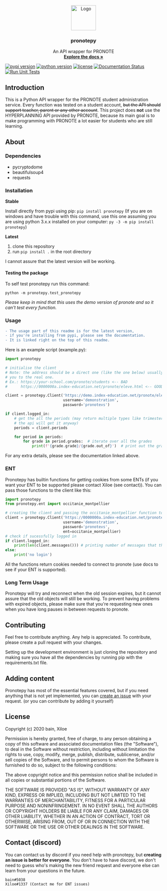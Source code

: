 <br />
<p align="center">
  <a href="https://github.com/bain3/pronotepy">
    <img src="https://pronotepy.readthedocs.io/en/latest/_images/icon.png" alt="Logo" width="80" height="80">
  </a>

  <h3 align="center">pronotepy</h3>

  <p align="center">
    An API wrapper for PRONOTE
    <br />
    <a href="https://pronotepy.readthedocs.io/en/stable"><strong>Explore the docs »</strong></a>
  </p>
</p>

[![pypi version](https://img.shields.io/pypi/v/pronotepy.svg)](https://pypi.org/project/pronotepy/)
[![python version](https://img.shields.io/pypi/pyversions/pronotepy.svg)](https://pypi.org/project/pronotepy/)
[![license](https://img.shields.io/pypi/l/pronotepy.svg)](https://pypi.org/project/pronotepy/)
[![Documentation Status](https://readthedocs.org/projects/pronotepy/badge/?version=latest)](https://pronotepy.readthedocs.io/en/latest/?badge=latest)
  [![Run Unit Tests](https://github.com/bain3/pronotepy/workflows/Run%20Unit%20Tests/badge.svg)](https://github.com/bain3/pronotepy/actions?query=workflow%3A%22Run+Unit+Tests%22)

## Introduction

This is a Python API wrapper for the PRONOTE student administration service. Every function was tested on a student account, ~~but the API should support teacher, parent or any other account~~. This project does **not** use the HYPERPLANNING API provided by PRONOTE, because its main goal is to make programming with PRONOTE a lot easier for students who are still learning.

## About

### Dependencies

 - pycryptodome
 - beautifulsoup4
 - requests

### Installation
**Stable**

Install directly from pypi using pip: `pip install pronotepy` (If you are on windows and have trouble with this command, use this one assuming you are using python 3.x.x installed on your computer: `py -3 -m pip install pronotepy`)

**Latest**

1. clone this repository
2. run `pip install .` in the root directory

I cannot assure that the latest version will be working.

#### Testing the package
To self test pronotepy run this command:

`python -m pronotepy.test_pronotepy`

*Please keep in mind that this uses the demo version of pronote
and so it can't test every function.*
### Usage

```diff
- The usage part of this readme is for the latest version, 
- if you're installing from pypi, please see the documentation. 
- It is linked right on the top of this readme.
```

Here is an example script (example.py):
```python
import pronotepy

# initialise the client
# Note: the address should be a direct one (like the one below) usually the address shown by your school just redirects
# you to the real one.
# Ex.: https://your-school.com/pronote/students <-- BAD
#      https://0000000a.index-education.net/pronote/eleve.html <-- GOOD

client = pronotepy.Client('https://demo.index-education.net/pronote/eleve.html',
                          username='demonstration',
                          password='pronotevs')

if client.logged_in:
    # get the all the periods (may return multiple types like trimesters and semesters but it doesn't really matter
    # the api will get it anyway)
    periods = client.periods

    for period in periods:
        for grade in period.grades:  # iterate over all the grades
            print(f'{grade.grade}/{grade.out_of}')  # print out the grade in this style: 20/20
```

For any extra details, please see the documentation linked above.

### ENT

Pronotepy has builtin functions for getting cookies from some ENTs (if you want your ENT to be supported please contact Xiloe (see contact)). 
You can pass those functions to the client like this:
```python
import pronotepy
from pronotepy.ent import occitanie_montpellier

# creating the client and passing the occitanie_montpellier function to automatically get cookies from ENT
client = pronotepy.Client('https://0000000a.index-education.net/pronote/eleve.html',
                          username='demonstration',
                          password='pronotevs',
                          ent=occitanie_montpellier)
# check if sucessfully logged in
if client.logged_in:
    print(len(client.messages())) # printing number of messages that the user has
else:
    print('no login')
```
All the functions return cookies needed to connect to pronote (use docs to see if your ENT is supported).

### Long Term Usage

Pronotepy will try and reconnect when the old session expires, but it cannot assure that the old objects will still be working. To prevent having problems with expired objects, please make sure that you're requesting new ones when you have long pauses in between requests to pronote.

## Contributing

Feel free to contribute anything. Any help is appreciated. To contribute, please create a pull request with your changes.

Setting up the development environment is just cloning the repository and making sure you have all the dependencies by
running pip with the requirements.txt file.

## Adding content

Pronotepy has most of the essential features covered, but if you need anything that is not yet implemented, you can [create an issue](https://github.com/bain3/pronotepy/issues/new) with your request. (or you can contribute by adding it yourself)

## License

Copyright (c) 2020 bain, Xiloe

Permission is hereby granted, free of charge, to any person obtaining a copy of this software and associated documentation files (the "Software"), to deal in the Software without restriction, including without limitation the rights to use, copy, modify, merge, publish, distribute, sublicense, and/or sell copies of the Software, and to permit persons to whom the Software is furnished to do so, subject to the following conditions:

The above copyright notice and this permission notice shall be included in all copies or substantial portions of the Software.

THE SOFTWARE IS PROVIDED "AS IS", WITHOUT WARRANTY OF ANY KIND, EXPRESS OR IMPLIED, INCLUDING BUT NOT LIMITED TO THE WARRANTIES OF MERCHANTABILITY, FITNESS FOR A PARTICULAR PURPOSE AND NONINFRINGEMENT. IN NO EVENT SHALL THE AUTHORS OR COPYRIGHT HOLDERS BE LIABLE FOR ANY CLAIM, DAMAGES OR OTHER LIABILITY, WHETHER IN AN ACTION OF CONTRACT, TORT OR OTHERWISE, ARISING FROM, OUT OF OR IN CONNECTION WITH THE SOFTWARE OR THE USE OR OTHER DEALINGS IN THE SOFTWARE.

## Contact (discord)
You can contact us by discord if you need help with pronotepy, but **creating an issue is better for everyone**. You don't have to have discord, we don't need to guess who's making the new friend request and everyone else can learn from your questions in the future.
```plaintext
bain#5038
Xiloe#1337 (Contact me for ENT issues)
```
